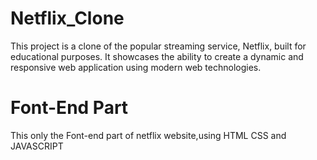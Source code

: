 # Netflix_Clone

This project is a clone of the popular streaming service, Netflix, built for educational purposes. It showcases the ability to create a dynamic and responsive web application using modern web technologies.

# Font-End Part
 This only the Font-end part of netflix website,using HTML CSS and JAVASCRIPT

